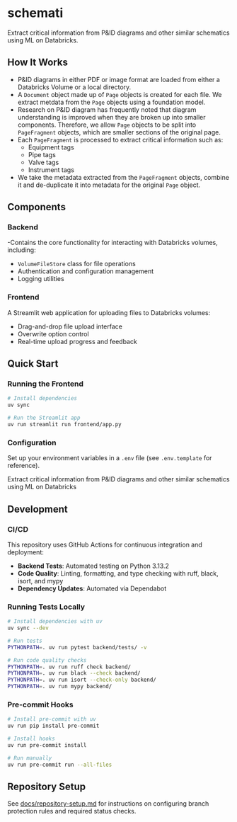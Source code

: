 # schemati
Extract critical information from P&ID diagrams and other similar schematics using ML on Databricks.

## How It Works
- P&ID diagrams in either PDF or image format are loaded from either a Databricks Volume or a local directory.
- A `Document` object made up of `Page` objects is created for each file. We extract metdata from the `Page` objects using a foundation model.
- Research on P&ID diagram has frequently noted that diagram understanding is improved when they are broken up into smaller components. Therefore, we allow `Page` objects to be split into `PageFragment` objects, which are smaller sections of the original page.
- Each `PageFragment` is processed to extract critical information such as:
  - Equipment tags
  - Pipe tags
  - Valve tags
  - Instrument tags
- We take the metadata extracted from the `PageFragment` objects, combine it and de-duplicate it into metadata for the original `Page` object.

## Components

### Backend
-Contains the core functionality for interacting with Databricks volumes, including:
- `VolumeFileStore` class for file operations
- Authentication and configuration management
- Logging utilities

### Frontend
A Streamlit web application for uploading files to Databricks volumes:
- Drag-and-drop file upload interface
- Overwrite option control
- Real-time upload progress and feedback

## Quick Start

### Running the Frontend
```bash
# Install dependencies
uv sync

# Run the Streamlit app
uv run streamlit run frontend/app.py
```

### Configuration
Set up your environment variables in a `.env` file (see `.env.template` for reference).

Extract critical information from P&ID diagrams and other similar schematics using ML on Databricks

## Development

### CI/CD

This repository uses GitHub Actions for continuous integration and deployment:

- **Backend Tests**: Automated testing on Python 3.13.2
- **Code Quality**: Linting, formatting, and type checking with ruff, black, isort, and mypy
- **Dependency Updates**: Automated via Dependabot

### Running Tests Locally

```bash
# Install dependencies with uv
uv sync --dev

# Run tests
PYTHONPATH=. uv run pytest backend/tests/ -v

# Run code quality checks
PYTHONPATH=. uv run ruff check backend/
PYTHONPATH=. uv run black --check backend/
PYTHONPATH=. uv run isort --check-only backend/
PYTHONPATH=. uv run mypy backend/
```

### Pre-commit Hooks

```bash
# Install pre-commit with uv
uv run pip install pre-commit

# Install hooks
uv run pre-commit install

# Run manually
uv run pre-commit run --all-files
```

## Repository Setup

See [docs/repository-setup.md](docs/repository-setup.md) for instructions on configuring branch protection rules and required status checks.
